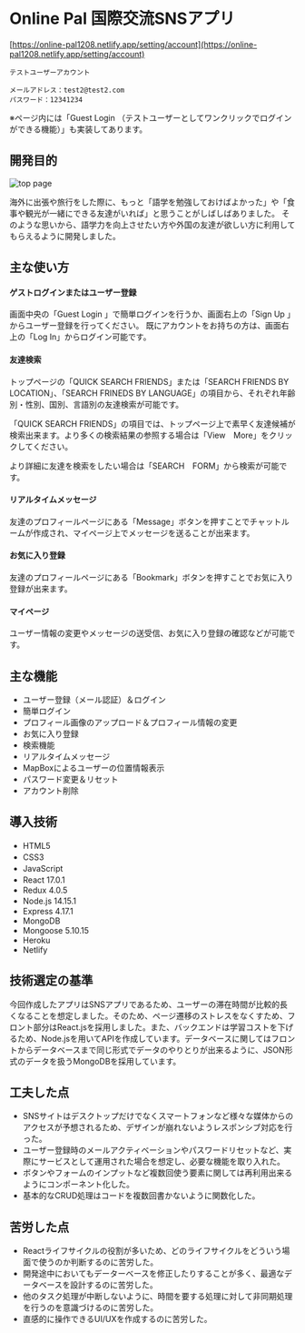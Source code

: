 # Online Pal 国際交流SNSアプリ
[https://online-pal1208.netlify.app/setting/account](https://online-pal1208.netlify.app/setting/account)



```
テストユーザーアカウント

メールアドレス：test2@test2.com
パスワード：12341234
```

※ページ内には「Guest Login （テストユーザーとしてワンクリックでログインができる機能）」も実装してあります。

## 開発目的
![top page](https://github.com/Shunya1208/images/blob/master/%E3%82%B9%E3%82%AF%E3%83%AA%E3%83%BC%E3%83%B3%E3%82%B7%E3%83%A7%E3%83%83%E3%83%88%202020-12-09%2022.21.32.png)

海外に出張や旅行をした際に、もっと「語学を勉強しておけばよかった」や「食事や観光が一緒にできる友達がいれば」と思うことがしばしばありました。
そのような思いから、語学力を向上させたい方や外国の友達が欲しい方に利用してもらえるように開発しました。

## 主な使い方
#### ゲストログインまたはユーザー登録
画面中央の「Guest Login 」で簡単ログインを行うか、画面右上の「Sign Up 」からユーザー登録を行ってください。
既にアカウントをお持ちの方は、画面右上の「Log In」からログイン可能です。

#### 友達検索
トップページの「QUICK SEARCH FRIENDS」または「SEARCH FRIENDS BY LOCATION」、「SEARCH FRINEDS BY LANGUAGE」の項目から、それぞれ年齢別・性別、国別、言語別の友達検索が可能です。

「QUICK SEARCH FRIENDS」の項目では、トップページ上で素早く友達候補が検索出来ます。より多くの検索結果の参照する場合は「View　More」をクリックしてください。

より詳細に友達を検索をしたい場合は「SEARCH　FORM」から検索が可能です。

#### リアルタイムメッセージ
友達のプロフィールページにある「Message」ボタンを押すことでチャットルームが作成され、マイページ上でメッセージを送ることが出来ます。

#### お気に入り登録
友達のプロフィールページにある「Bookmark」ボタンを押すことでお気に入り登録が出来ます。

#### マイページ
ユーザー情報の変更やメッセージの送受信、お気に入り登録の確認などが可能です。

## 主な機能
* ユーザー登録（メール認証）＆ログイン
* 簡単ログイン
* プロフィール画像のアップロード＆プロフィール情報の変更
* お気に入り登録
* 検索機能
* リアルタイムメッセージ
* MapBoxによるユーザーの位置情報表示
* パスワード変更＆リセット
* アカウント削除

## 導入技術
* HTML5　
* CSS3　
* JavaScript　
* React 17.0.1　
* Redux 4.0.5
* Node.js 14.15.1　
* Express 4.17.1
* MongoDB
* Mongoose 5.10.15
* Heroku
* Netlify

## 技術選定の基準
今回作成したアプリはSNSアプリであるため、ユーザーの滞在時間が比較的長くなることを想定しました。そのため、ページ遷移のストレスをなくすため、フロント部分はReact.jsを採用しました。また、バックエンドは学習コストを下げるため、Node.jsを用いてAPIを作成しています。データベースに関してはフロントからデータベースまで同じ形式でデータのやりとりが出来るように、JSON形式のデータを扱うMongoDBを採用しています。

## 工夫した点
* SNSサイトはデスクトップだけでなくスマートフォンなど様々な媒体からのアクセスが予想されるため、デザインが崩れないようレスポンシブ対応を行った。
* ユーザー登録時のメールアクティベーションやパスワードリセットなど、実際にサービスとして運用された場合を想定し、必要な機能を取り入れた。
* ボタンやフォームのインプットなど複数回使う要素に関しては再利用出来るようにコンポーネント化した。
* 基本的なCRUD処理はコードを複数回書かないように関数化した。

## 苦労した点
* Reactライフサイクルの役割が多いため、どのライフサイクルをどういう場面で使うのか判断するのに苦労した。
* 開発途中においてもデーターベースを修正したりすることが多く、最適なデータベースを設計するのに苦労した。
* 他のタスク処理が中断しないように、時間を要する処理に対して非同期処理を行うのを意識づけるのに苦労した。
* 直感的に操作できるUI/UXを作成するのに苦労した。
